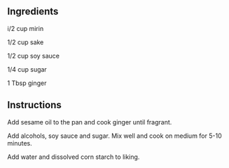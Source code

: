 ## Ingredients

i/2 cup mirin

1/2 cup sake

1/2 cup soy sauce

1/4 cup sugar

1 Tbsp ginger

## Instructions

Add sesame oil to the pan and cook ginger until fragrant.

Add alcohols, soy sauce and sugar. Mix well and cook on medium for 5-10 minutes.

Add water and dissolved corn starch to liking.
